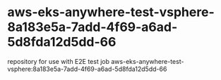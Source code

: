 # aws-eks-anywhere-test-vsphere-8a183e5a-7add-4f69-a6ad-5d8fda12d5dd-66
repository for use with E2E test job aws-eks-anywhere-test-vsphere:8a183e5a-7add-4f69-a6ad-5d8fda12d5dd-66
